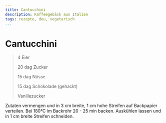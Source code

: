 ```yaml
---
title: Cantucchini
description: Kaffeegebäck aus Italien
tags: rezepte, deu, vegetarisch
...
```


# Cantucchini

> 4 Eier
>
> 20 dag Zucker
>
> 15 dag Nüsse
>
> 15 dag Schokolade (gehackt)
>
> Vanillezucker

Zutaten vermengen und in 3 cm breite, 1 cm hohe Streifen auf Backpapier
verteilen. Bei 180°C im Backrohr 20 - 25 min backen. Auskühlen lassen und
in 1 cm breite Streifen schneiden.
